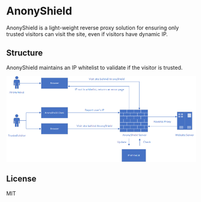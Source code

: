 # AnonyShield

AnonyShield is a light-weight reverse proxy solution for ensuring only trusted visitors can visit the site, even if visitors have dynamic IP.

## Structure

AnonyShield maintains an IP whitelist to validate if the visitor is trusted.

![Structure](https://raw.githubusercontent.com/pwp-app/anonyshield/main/assets/structure.png)

## License

MIT
